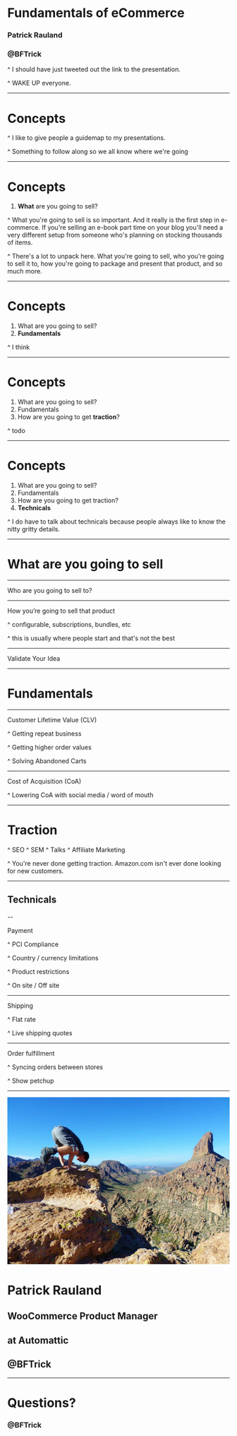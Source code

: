 # Fundamentals of eCommerce

### Patrick Rauland
### @BFTrick

^ I should have just tweeted out the link to the presentation.

^ WAKE UP everyone.

---

# Concepts

^ I like to give people a guidemap to my presentations.

^ Something to follow along so we all know where we're going

---

# Concepts

1. **What** are you going to sell?

^ What you're going to sell is so important. And it really is the first step in e-commerce. If you're selling an e-book part time on your blog you'll need a very different setup from someone who's planning on stocking thousands of items.

^ There's a lot to unpack here. What you're going to sell, who you're going to sell it to, how you're going to package and present that product, and so much more.

---

# Concepts

1. What are you going to sell?
1. **Fundamentals**

^ I think

---

# Concepts

1. What are you going to sell?
1. Fundamentals
1. How are you going to get **traction**?

^ todo

---

# Concepts

1. What are you going to sell?
1. Fundamentals
1. How are you going to get traction?
1. **Technicals**

^ I do have to talk about technicals because people always like to know the nitty gritty details.

---

# What are you going to sell

---

Who are you going to sell to?

---

How you’re going to sell that product

^ configurable, subscriptions, bundles, etc

^ this is usually where people start and that's not the best

---

Validate Your Idea

---

# Fundamentals

---

Customer Lifetime Value (CLV)

^ Getting repeat business

^ Getting higher order values

^ Solving Abandoned Carts

---

Cost of Acquisition (CoA)

^ Lowering CoA with social media / word of mouth

---

# Traction

^ SEO
^ SEM
^ Talks
^ Affiliate Marketing

^ You're never done getting traction. Amazon.com isn't ever done looking for new customers.

---

## Technicals

--

Payment

^ PCI Compliance

^ Country / currency limitations

^ Product restrictions

^ On site / Off site

---

Shipping

^ Flat rate

^ Live shipping quotes

---

Order fulfillment

^ Syncing orders between stores

^ Show petchup


---

![left](assets/images/phoenix.jpg)

# Patrick Rauland

## WooCommerce Product Manager
## at Automattic

## @BFTrick

---

# Questions?

### @BFTrick
